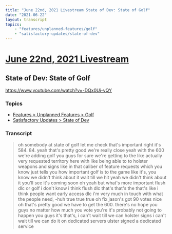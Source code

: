 ```yaml
---
title: "June 22nd, 2021 Livestream State of Dev: State of Golf"
date: "2021-06-22"
layout: transcript
topics:
    - "features/unplanned-features/golf"
    - "satisfactory-updates/state-of-dev"
---
```

# [June 22nd, 2021 Livestream](../2021-06-22.md)
## State of Dev: State of Golf
https://www.youtube.com/watch?v=-DQx0Ui-vQY

### Topics
* [Features > Unplanned Features > Golf](../topics/features/unplanned-features/golf.md)
* [Satisfactory Updates > State of Dev](../topics/satisfactory-updates/state-of-dev.md)

### Transcript

> oh somebody at state of golf let me check that's important right it's 584. 84. yeah that's pretty good we're really close yeah with the 600 we're adding golf you guys for sure we're getting to the like actually very requested territory here with like being able to to holster weapons and signs like in that caliber of feature requests which you know just tells you how important golf is to the game like it's, you know we didn't think about it wait till we hit yeah we didn't think about it you'll see it's coming soon oh yeah but what's more important flush dlc or golf i don't know i think flush dlc that's that's the that's like i think people want early access dlc i'm very much in touch with what the people need, -huh true true true oh fix jason's got 90 votes nice oh that's pretty good we have to get the 600. there's no hope you guys no matter how much you vote you're it's probably not going to happen you guys it's that's, i can't wait till we can holster signs i can't wait till we can do it on dedicated servers ulster signed a dedicated service
